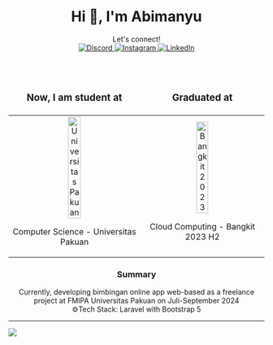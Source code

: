 <h1 align="center">Hi 👋, I'm Abimanyu</h1>
<div align="center">
  Let's connect! <br/>
  <a href="https://discord.gg/kyriten#0865">
    <img src="https://img.shields.io/badge/Discord-%237289DA.svg?logo=discord&logoColor=white" alt="Discord">
  </a>
  <a href="https://instagram.com/ossastra">
    <img src="https://img.shields.io/badge/Instagram-%23E4405F.svg?logo=Instagram&logoColor=white" alt="Instagram">
  </a>
  <a href="https://linkedin.com/in/abimanyu-okysaputra">
    <img src="https://img.shields.io/badge/LinkedIn-%230077B5.svg?logo=linkedin&logoColor=white" alt="LinkedIn">
  </a>
</div>
<br><br>
<div align="center">
  <table style="text-align: center;">
    <thead>
      <tr style="border: none">
        <td style="border: none" align="center"><h3 style="font-style=bold">Now, I am student at</h3></td>
        <td style="border: none" align="center"><h3 style="font-style=bold">Graduated at</h3></td>
      </tr>
    </thead>
    <tbody>
      <tr style="border: none">
        <td style="border: none" align="center">
          <img src="https://github.com/kyriten/kyriten/blob/main/logo-unpak.ico" alt="Universitas Pakuan" style="width: 32%;">
          <p>Computer Science - Universitas Pakuan</p>
        </td>
        <td style="border: none" align="center">
          <img src="https://github.com/kyriten/kyriten/blob/main/bangkit.ico" alt="Bangkit 2023" style="width: 32%;">
          <p>Cloud Computing - Bangkit 2023 H2</p>
        </td>
      </tr>
    </tbody>
  </table>

<h3 style="font-style=bold">Summary</h3>
  Currently, developing bimbingan online app web-based as a freelance project at FMIPA Universitas Pakuan on Juli-September 2024 <br/>
  ⚙️Tech Stack: Laravel with Bootstrap 5
</div>

---
[![](https://visitcount.itsvg.in/api?id=kyriten&icon=7&color=6)](https://visitcount.itsvg.in)

<!-- Proudly created with GPRM ( https://gprm.itsvg.in ) -->
